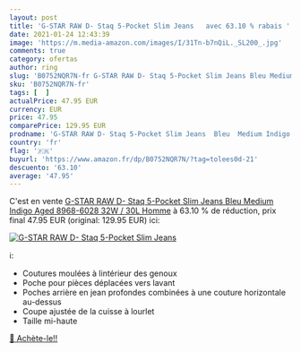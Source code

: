 ```yaml
---
layout: post
title: 'G-STAR RAW D- Staq 5-Pocket Slim Jeans   avec 63.10 % rabais '
date: 2021-01-24 12:43:39
image: 'https://m.media-amazon.com/images/I/31Tn-b7nQiL._SL200_.jpg'
comments: true
category: ofertas
author: ring
slug: 'B0752NQR7N-fr G-STAR RAW D- Staq 5-Pocket Slim Jeans Bleu Medium Indigo...'
sku: 'B0752NQR7N-fr'
tags: [  ]
actualPrice: 47.95 EUR
currency: EUR
price: 47.95
comparePrice: 129.95 EUR
prodname: 'G-STAR RAW D- Staq 5-Pocket Slim Jeans  Bleu  Medium Indigo Aged 8968-6028   32W / 30L Homme'
country: 'fr'
flag: '🇫🇷'
buyurl: 'https://www.amazon.fr/dp/B0752NQR7N/?tag=tolees0d-21'
descuento: '63.10'
average: '47.95'
---
```


C'est en vente [G-STAR RAW D- Staq 5-Pocket Slim Jeans  Bleu  Medium Indigo Aged 8968-6028   32W / 30L Homme](https://www.amazon.fr/dp/B0752NQR7N/?tag=tolees0d-21)  à  63.10 % de réduction, prix final  47.95 EUR (original: 129.95 EUR) ici:

[![G-STAR RAW D- Staq 5-Pocket Slim Jeans  ](https://m.media-amazon.com/images/I/31Tn-b7nQiL._SL200_.jpg)](https://www.amazon.fr/dp/B0752NQR7N/?tag=tolees0d-21)

ℹ️:

- Coutures moulées à lintérieur des genoux
- Poche pour pièces déplacées vers lavant
- Poches arrière en jean profondes combinées à une couture horizontale au-dessus
- Coupe ajustée de la cuisse à lourlet
- Taille mi-haute

[🛒 Achète-le!!](https://www.amazon.fr/dp/B0752NQR7N/?tag=tolees0d-21)
